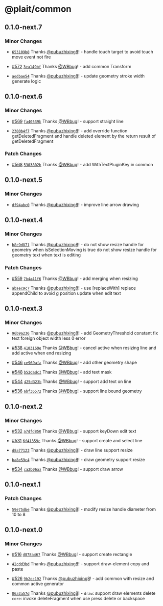 # @plait/common

## 0.1.0-next.7

### Minor Changes

-   [`653109b8`](https://github.com/worktile/plait/commit/653109b836c5707ec03714a801e3a167ad4e6263) Thanks [@pubuzhixing8](https://github.com/pubuzhixing8)! - handle touch target to avoid touch move event not fire

*   [#572](https://github.com/worktile/plait/pull/572) [`3ea149bf`](https://github.com/worktile/plait/commit/3ea149bff968ac1d02b86fe2526ff6db094fec23) Thanks [@WBbug](https://github.com/WBbug)! - add common Transform

-   [`aedbae54`](https://github.com/worktile/plait/commit/aedbae5464735592f7682335c14cf1e733b9e46d) Thanks [@pubuzhixing8](https://github.com/pubuzhixing8)! - update geometry stroke width generate logic

## 0.1.0-next.6

### Minor Changes

-   [#569](https://github.com/worktile/plait/pull/569) [`fa40539b`](https://github.com/worktile/plait/commit/fa40539bd764add1936e4fd5a9f27bf2f11965de) Thanks [@WBbug](https://github.com/WBbug)! - support straight line

*   [`2300b4f7`](https://github.com/worktile/plait/commit/2300b4f7853b033df85a7e01b837a810bb5453ec) Thanks [@pubuzhixing8](https://github.com/pubuzhixing8)! - add override function getDeletedFragment and handle deleted element by the return result of getDeletedFragment

### Patch Changes

-   [#568](https://github.com/worktile/plait/pull/568) [`5303802b`](https://github.com/worktile/plait/commit/5303802b50396165663db5b72d82fd720ac89b00) Thanks [@WBbug](https://github.com/WBbug)! - add WithTextPluginKey in common

## 0.1.0-next.5

### Minor Changes

-   [`df94abc0`](https://github.com/worktile/plait/commit/df94abc0a5957e868844fa541a60045b404a84d6) Thanks [@pubuzhixing8](https://github.com/pubuzhixing8)! - improve line arrow drawing

## 0.1.0-next.4

### Minor Changes

-   [`b8c9d871`](https://github.com/worktile/plait/commit/b8c9d8718f02af6a15161b044ba7cc6c6a6990a9) Thanks [@pubuzhixing8](https://github.com/pubuzhixing8)! - do not show resize handle for geometry when isSelectionMoving is true
    do not show resize handle for geometry text when text is editing

### Patch Changes

-   [#559](https://github.com/worktile/plait/pull/559) [`7b4a41f6`](https://github.com/worktile/plait/commit/7b4a41f65cac8b42b11557c1d1266f3f559582d7) Thanks [@WBbug](https://github.com/WBbug)! - add merging when resizing

*   [`abaec9c7`](https://github.com/worktile/plait/commit/abaec9c7333c6675ab6b12277f868cfef3bb6746) Thanks [@pubuzhixing8](https://github.com/pubuzhixing8)! - use [replaceWith] replace appendChild to avoid g position update when edit text

## 0.1.0-next.3

### Minor Changes

-   [`96b9a236`](https://github.com/worktile/plait/commit/96b9a236b52207766627bbca357b64957e9e4c37) Thanks [@pubuzhixing8](https://github.com/pubuzhixing8)! - add GeometryThreshold constant
    fix text foreign object width less 0 error

*   [#538](https://github.com/worktile/plait/pull/538) [`4103169e`](https://github.com/worktile/plait/commit/4103169e769bb833166d131386cd4fd0116490de) Thanks [@WBbug](https://github.com/WBbug)! - cancel active when resizing line and add active when end resizing

-   [#546](https://github.com/worktile/plait/pull/546) [`ce969afa`](https://github.com/worktile/plait/commit/ce969afabb146f3d0be01083e59c28f868d16a3c) Thanks [@WBbug](https://github.com/WBbug)! - add other geometry shape

*   [#548](https://github.com/worktile/plait/pull/548) [`b52dadc3`](https://github.com/worktile/plait/commit/b52dadc3ca405b343bd8f48d8cb2d95776df9f2e) Thanks [@WBbug](https://github.com/WBbug)! - add text mask

-   [#544](https://github.com/worktile/plait/pull/544) [`425d323b`](https://github.com/worktile/plait/commit/425d323ba02873f709cf5a41698bec197342485a) Thanks [@WBbug](https://github.com/WBbug)! - support add text on line

*   [#536](https://github.com/worktile/plait/pull/536) [`abf36572`](https://github.com/worktile/plait/commit/abf365723493220ae3c06461a93a38935272e1c7) Thanks [@WBbug](https://github.com/WBbug)! - support line bound geometry

## 0.1.0-next.2

### Minor Changes

-   [#532](https://github.com/worktile/plait/pull/532) [`a7dfd850`](https://github.com/worktile/plait/commit/a7dfd850732c43f99aaff4e336bcda16768b93c0) Thanks [@WBbug](https://github.com/WBbug)! - support keyDown edit text

*   [#531](https://github.com/worktile/plait/pull/531) [`6f41359c`](https://github.com/worktile/plait/commit/6f41359c5e20162e0ce92eb34f9e0b396905d0df) Thanks [@WBbug](https://github.com/WBbug)! - support create and select line

-   [`d8a77123`](https://github.com/worktile/plait/commit/d8a771232a4fc8539abc2408646b55834af2b00c) Thanks [@pubuzhixing8](https://github.com/pubuzhixing8)! - draw line support resize

*   [`ba8e59c4`](https://github.com/worktile/plait/commit/ba8e59c4c6c7180ea3b9b7ec31a58075dd57f1ff) Thanks [@pubuzhixing8](https://github.com/pubuzhixing8)! - draw geometry support resize

-   [#534](https://github.com/worktile/plait/pull/534) [`ca2b06aa`](https://github.com/worktile/plait/commit/ca2b06aaad052f352c56f1b323f721d35fd2c854) Thanks [@WBbug](https://github.com/WBbug)! - support draw arrow

## 0.1.0-next.1

### Patch Changes

-   [`59e75dbe`](https://github.com/worktile/plait/commit/59e75dbe03ce59592914fd9ad0e2b80c3d2645c5) Thanks [@pubuzhixing8](https://github.com/pubuzhixing8)! - modify resize handle diameter from 10 to 8

## 0.1.0-next.0

### Minor Changes

-   [#516](https://github.com/worktile/plait/pull/516) [`d878a467`](https://github.com/worktile/plait/commit/d878a467233b9f894a2fed562800eb6007cfbc3e) Thanks [@WBbug](https://github.com/WBbug)! - support create rectangle

*   [`42cdd3bd`](https://github.com/worktile/plait/commit/42cdd3bd692712c6a117b780a135fff863e4abed) Thanks [@pubuzhixing8](https://github.com/pubuzhixing8)! - support draw-element copy and paste

-   [#526](https://github.com/worktile/plait/pull/526) [`9b2cc192`](https://github.com/worktile/plait/commit/9b2cc192c0dca93aedb51b489f6d11e98e1ba6d5) Thanks [@pubuzhixing8](https://github.com/pubuzhixing8)! - add common with resize and common active generator

*   [`06a3a57d`](https://github.com/worktile/plait/commit/06a3a57deac23520b9a0b535e27ca7aaf1f0ef8b) Thanks [@pubuzhixing8](https://github.com/pubuzhixing8)! - `draw`: support draw elements delete
    `core`: invoke deleteFragment when use press delete or backspace
